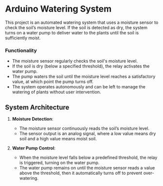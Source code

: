 # Arduino Watering System

This project is an automated watering system that uses a moisture sensor to check the soil’s moisture level. If the soil is detected as dry, the system turns on a water pump to deliver water to the plants until the soil is sufficiently moist.

### Functionality
- The moisture sensor regularly checks the soil's moisture level.
- If the soil is dry (below a specified threshold), the relay activates the water pump.
- The pump waters the soil until the moisture level reaches a satisfactory value, at which point the pump turns off.
- The system operates autonomously and can be left to manage the watering of plants without user intervention.

## System Architecture

1. **Moisture Detection**:
   - The moisture sensor continuously reads the soil’s moisture level.
   - The sensor output is an analog signal, where a low value means dry soil and a high value means moist soil.

2. **Water Pump Control**:
   - When the moisture level falls below a predefined threshold, the relay is triggered, turning on the water pump.
   - The water pump remains on until the moisture sensor reads a value above the threshold, then it automatically turns off to prevent over-watering.
